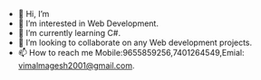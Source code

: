 - 👋 Hi, I’m 
- 👀 I’m interested in Web Development.
- 🌱 I’m currently learning C#.
- 💞️ I’m looking to collaborate on any Web development projects.
- 📫 How to reach me Mobile:9655859256,7401264549,Emial: vimalmagesh2001@gmail.com.

<!---
Vimal-Prog/Vimal-Prog is a ✨ special ✨ repository because its `README.md` (this file) appears on your GitHub profile.
You can click the Preview link to take a look at your changes.
--->
